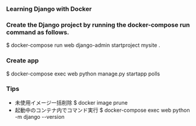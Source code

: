 ### Learning Django with Docker


### Create the Django project by running the docker-compose run command as follows.

$ docker-compose run web django-admin startproject mysite .

### Create app

$ docker-compose exec web python manage.py startapp polls

### Tips
* 未使用イメージ一括削除
  $ docker image prune
* 起動中のコンテナ内でコマンド実行
  $ docker-compose exec web python -m django --version
